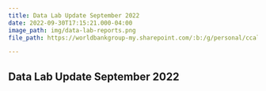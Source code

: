 ```yaml
---
title: Data Lab Update September 2022
date: 2022-09-30T17:15:21.000-04:00
image_path: img/data-lab-reports.png
file_path: https://worldbankgroup-my.sharepoint.com/:b:/g/personal/ccalderon2_worldbank_org/EfxgQFEZZBlCm7iKMxPso9QBpx-x91z-MOxRMKi3naqEFg?e=vXqJdM

---
```

## Data Lab Update September 2022
